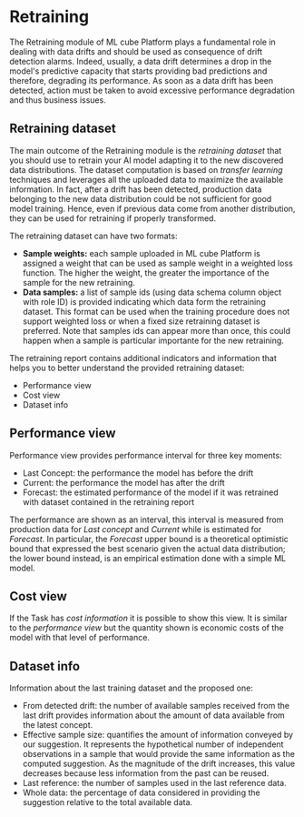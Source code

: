 # Retraining

The Retraining module of ML cube Platform plays a fundamental role in dealing with data drifts and should be used as consequence of drift detection alarms.
Indeed, usually, a data drift determines a drop in the model's predictive capacity that starts providing bad predictions and therefore, degrading its performance.
As soon as a data drift has been detected, action must be taken to avoid excessive performance degradation and thus business issues.

## Retraining dataset

The main outcome of the Retraining module is the _retraining dataset_ that you should use to retrain your AI model adapting it to the new discovered data distributions.
The dataset computation is based on _transfer learning_ techniques and leverages all the uploaded data to maximize the available information.
In fact, after a drift has been detected, production data belonging to the new data distribution could be not sufficient for good model training.
Hence, even if previous data come from another distribution, they can be used for retraining if properly transformed.

The retraining dataset can have two formats:

- __Sample weights:__
    each sample uploaded in ML cube Platform is assigned a weight that can be used as sample weight in a weighted loss function.
    The higher the weight, the greater the importance of the sample for the new retraining.
- __Data samples:__
    a list of sample ids (using data schema column object with role ID) is provided indicating which data form the retraining dataset.
    This format can be used when the training procedure does not support weighted loss or when a fixed size retraining dataset is preferred.
    Note that samples ids can appear more than once, this could happen when a sample is particular importante for the new retraining.

The retraining report contains additional indicators and information that helps you to better understand the provided retraining dataset:

- Performance view
- Cost view
- Dataset info

## Performance view

Performance view provides performance interval for three key moments:

- Last Concept: the performance the model has before the drift
- Current: the performance the model has after the drift
- Forecast: the estimated performance of the model if it was retrained with dataset contained in the retraining report

The performance are shown as an interval, this interval is measured from production data for *Last concept* and *Current* while is estimated for *Forecast*.
In particular, the *Forecast* upper bound is a theoretical optimistic bound that expressed the best scenario given the actual data distribution; the lower bound instead, is an empirical estimation done with a simple ML model.

## Cost view

If the Task has *cost information* it is possible to show this view.
It is similar to the *performance view* but the quantity shown is economic costs of the model with that level of performance.

## Dataset info

Information about the last training dataset and the proposed one:

- From detected drift: the number of available samples received from the last drift provides information about the amount of data available from the latest concept.
- Effective sample size: quantifies the amount of information conveyed by our suggestion. It represents the hypothetical number of independent observations in a sample that would provide the same information as the computed suggestion. As the magnitude of the drift increases, this value decreases because less information from the past can be reused.
- Last reference: the number of samples used in the last reference data.
- Whole data: the percentage of data considered in providing the suggestion relative to the total available data.
